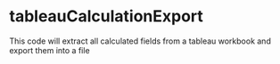 # tableauCalculationExport
This code will extract all calculated fields from a tableau workbook and export them into a file
